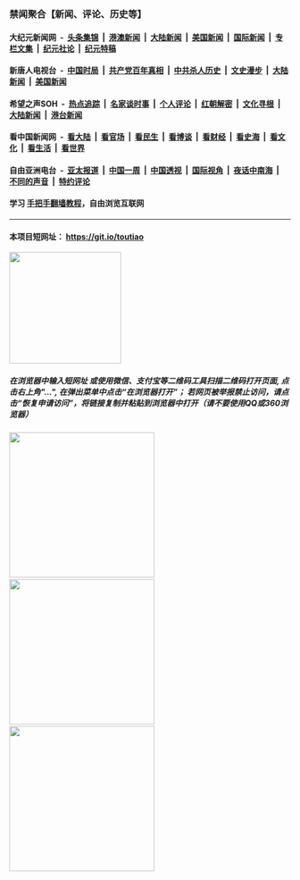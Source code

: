 ### 禁闻聚合【新闻、评论、历史等】

#### 大纪元新闻网 &nbsp;-&nbsp; [头条集锦](indexes/E头条集锦.md?t=03060932) &nbsp;|&nbsp; [港澳新闻](indexes/E港澳新闻.md?t=03060932)  &nbsp;|&nbsp; [大陆新闻](indexes/E大陆新闻.md?t=03060932) &nbsp;|&nbsp; [美国新闻](indexes/E美国新闻.md?t=03060932) &nbsp;|&nbsp; [国际新闻](indexes/E国际新闻.md?t=03060932) &nbsp;|&nbsp; [专栏文集](indexes/E专栏文集.md?t=03060932) &nbsp;|&nbsp; [纪元社论](indexes/E纪元社论.md?t=03060932) &nbsp;|&nbsp; [纪元特稿](indexes/E纪元特稿.md?t=03060932) 

#### 新唐人电视台 &nbsp;-&nbsp; [中国时局](indexes/N中国时局.md?t=03060932) &nbsp;|&nbsp; [共产党百年真相](indexes/N共产党百年真相.md?t=03060932) &nbsp;|&nbsp; [中共杀人历史](indexes/N中共杀人历史.md?t=03060932) &nbsp;|&nbsp; [文史漫步](indexes/N文史漫步.md?t=03060932) &nbsp;|&nbsp; [大陆新闻](indexes/N大陆新闻.md?t=03060932) &nbsp;|&nbsp; [美国新闻](indexes/N美国新闻.md?t=03060932)

#### 希望之声SOH &nbsp;-&nbsp; [热点追踪](indexes/H热点追踪.md?t=03060932) &nbsp;|&nbsp; [名家谈时事](indexes/H名家谈时事.md?t=03060932) &nbsp;|&nbsp; [个人评论](indexes/H个人评论.md?t=03060932)  &nbsp;|&nbsp; [红朝解密](indexes/H红朝解密.md?t=03060932) &nbsp;|&nbsp; [文化寻根](indexes/H文化寻根.md?t=03060932) &nbsp;|&nbsp; [大陆新闻](indexes/H大陆新闻.md?t=03060932) &nbsp;|&nbsp; [港台新闻](indexes/H港台新闻.md?t=03060932)

#### 看中国新闻网 &nbsp;-&nbsp; [看大陆](indexes/S看大陆.md?t=03060932) &nbsp;|&nbsp; [看官场](indexes/S看官场.md?t=03060932) &nbsp;|&nbsp; [看民生](indexes/S看民生.md?t=03060932)  &nbsp;|&nbsp; [看博谈](indexes/S看博谈.md?t=03060932) &nbsp;|&nbsp; [看财经](indexes/S看财经.md?t=03060932) &nbsp;|&nbsp; [看史海](indexes/S看史海.md?t=03060932) &nbsp;|&nbsp; [看文化](indexes/S看文化.md?t=03060932) &nbsp;|&nbsp; [看生活](indexes/S看生活.md?t=03060932) &nbsp;|&nbsp; [看世界](indexes/S看世界.md?t=03060932)

#### 自由亚洲电台 &nbsp;-&nbsp; [亚太报道](indexes/R亚太报道.md?t=03060932) &nbsp;|&nbsp; [中国一周](indexes/R中国一周.md?t=03060932) &nbsp;|&nbsp; [中国透视](indexes/R中国透视.md?t=03060932)  &nbsp;|&nbsp; [国际视角](indexes/R国际视角.md?t=03060932) &nbsp;|&nbsp; [夜话中南海](indexes/R夜话中南海.md?t=03060932) &nbsp;|&nbsp; [不同的声音](indexes/R不同的声音.md?t=03060932) &nbsp;|&nbsp; [特约评论](indexes/R特约评论.md?t=03060932)

#### 学习 [手把手翻墙教程](https://github.com/gfw-breaker/guides/wiki)，自由浏览互联网

----

#### 本项目短网址： https://git.io/toutiao
<img src="https://raw.githubusercontent.com/gfw-breaker/banned-news/master/scripts/img/qr.png" width="200px"/>  

##### 在浏览器中输入短网址 或使用微信、支付宝等二维码工具扫描二维码打开页面, 点击右上角"...", 在弹出菜单中点击“在浏览器打开”； 若网页被举报禁止访问，请点击“恢复申请访问”，将链接复制并粘贴到浏览器中打开（请不要使用QQ或360浏览器）

<img src="https://raw.githubusercontent.com/gfw-breaker/banned-news/master/scripts/img/1.png" width="260px"/> &nbsp; <img src="https://raw.githubusercontent.com/gfw-breaker/banned-news/master/scripts/img/2.png" width="260px"/> &nbsp; <img src="https://raw.githubusercontent.com/gfw-breaker/banned-news/master/scripts/img/3.png" width="260px"/>
